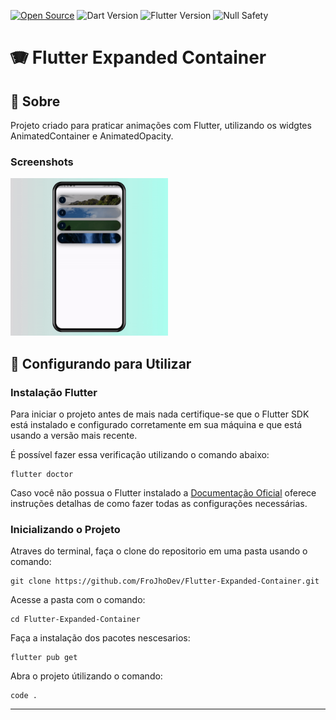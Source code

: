 [![Open Source](https://badges.frapsoft.com/os/v1/open-source.svg?v=103)](https://opensource.org/)
![Dart Version](https://img.shields.io/static/v1?label=dart&message=3.0.7&color=00579d)
![Flutter Version](https://img.shields.io/static/v1?label=flutter&message=3.13.16&color=42a5f5)
![Null Safety](https://img.shields.io/static/v1?label=null-safety&message=done&color=success)

# **🪗 Flutter Expanded Container**

## 📃 Sobre

Projeto criado para praticar animações com Flutter, utilizando os widgtes AnimatedContainer e AnimatedOpacity.

### Screenshots

<p align="middle">
    <div width="25%"></div>
    <img src="https://github.com/FroJhoDev/Flutter-Expanded-Container/blob/main/assets/frojho_dev_flutter_expanded_container_example.gif" width="50%">
    <div width="25%"></div>
</p>

## 🚀 Configurando para Utilizar

### Instalação Flutter


Para iniciar o projeto antes de mais nada certifique-se que o Flutter SDK está instalado e configurado corretamente em sua máquina e que está usando a versão mais recente. 

É possível fazer essa verificação utilizando o comando abaixo:
```
flutter doctor
```
Caso você não possua o Flutter instalado a [Documentação Oficial](https://docs.flutter.dev/get-started/install) oferece instruções detalhas de como fazer todas as configurações necessárias.

### Inicializando o Projeto


Atraves do terminal, faça o clone do repositorio em uma pasta usando o comando:

```
git clone https://github.com/FroJhoDev/Flutter-Expanded-Container.git
```
Acesse a pasta com o comando:

```
cd Flutter-Expanded-Container
```

Faça a instalação dos pacotes nescesarios:
```
flutter pub get
```
Abra o projeto útilizando o comando:
```
code .
```


---